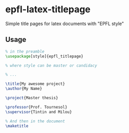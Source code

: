 # epfl-latex-titlepage

Simple title pages for latex documents with "EPFL style"

## Usage
```latex
% in the preamble
\usepackage[style]{epfl_titlepage}

% where style can be master or candidacy

% ...

\title{My awesome project}
\author{My Name}

\project{Master thesis}

\professor{Prof. Tournesol}
\supervisor{Tintin and Milou}

% And then in the document
\maketitle
```
